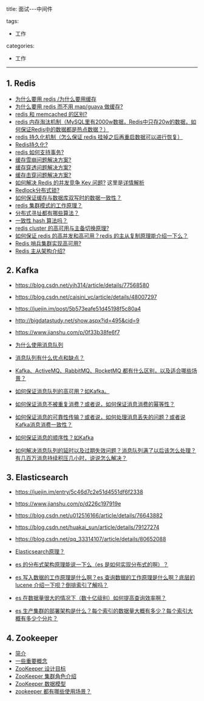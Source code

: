title: 面试---中间件

tags:
  - 工作

categories:
  - 工作

---
## 1. Redis
- [为什么要用 redis /为什么要用缓存](https://github.com/mnan2c/JavaGuide/blob/master/docs/database/Redis/Redis.md#%E4%B8%BA%E4%BB%80%E4%B9%88%E8%A6%81%E7%94%A8-redis-%E4%B8%BA%E4%BB%80%E4%B9%88%E8%A6%81%E7%94%A8%E7%BC%93%E5%AD%98)
- [为什么要用 redis 而不用 map/guava 做缓存?
](https://github.com/mnan2c/JavaGuide/blob/master/docs/database/Redis/Redis.md#%E4%B8%BA%E4%BB%80%E4%B9%88%E8%A6%81%E7%94%A8-redis-%E8%80%8C%E4%B8%8D%E7%94%A8-mapguava-%E5%81%9A%E7%BC%93%E5%AD%98)
- [redis 和 memcached 的区别?](https://github.com/mnan2c/JavaGuide/blob/master/docs/database/Redis/Redis.md#redis-%E5%92%8C-memcached-%E7%9A%84%E5%8C%BA%E5%88%AB)
- [redis 内存淘汰机制（MySQL里有2000w数据，Redis中只存20w的数据，如何保证Redis中的数据都是热点数据？）](https://github.com/mnan2c/JavaGuide/blob/master/docs/database/Redis/Redis.md#redis-%E5%86%85%E5%AD%98%E6%B7%98%E6%B1%B0%E6%9C%BA%E5%88%B6%EF%BC%88mysql%E9%87%8C%E6%9C%892000w%E6%95%B0%E6%8D%AE%EF%BC%8Credis%E4%B8%AD%E5%8F%AA%E5%AD%9820w%E7%9A%84%E6%95%B0%E6%8D%AE%EF%BC%8C%E5%A6%82%E4%BD%95%E4%BF%9D%E8%AF%81redis%E4%B8%AD%E7%9A%84%E6%95%B0%E6%8D%AE%E9%83%BD%E6%98%AF%E7%83%AD%E7%82%B9%E6%95%B0%E6%8D%AE%EF%BC%9F%EF%BC%89)
- [redis 持久化机制（怎么保证 redis 挂掉之后再重启数据可以进行恢复）](https://github.com/mnan2c/JavaGuide/blob/master/docs/database/Redis/Redis.md#redis-%E6%8C%81%E4%B9%85%E5%8C%96%E6%9C%BA%E5%88%B6%E6%80%8E%E4%B9%88%E4%BF%9D%E8%AF%81-redis-%E6%8C%82%E6%8E%89%E4%B9%8B%E5%90%8E%E5%86%8D%E9%87%8D%E5%90%AF%E6%95%B0%E6%8D%AE%E5%8F%AF%E4%BB%A5%E8%BF%9B%E8%A1%8C%E6%81%A2%E5%A4%8D)
- [Redis持久化?](https://github.com/mnan2c/JavaGuide/blob/master/docs/database/Redis/Redis%E6%8C%81%E4%B9%85%E5%8C%96.md)
- [redis 如何支持事务?](https://github.com/mnan2c/JavaGuide/blob/master/docs/database/Redis/Redis.md#redis-%E4%BA%8B%E5%8A%A1)
- [缓存雪崩问题解决方案?](https://github.com/doocs/advanced-java/blob/master/docs/high-concurrency/redis-caching-avalanche-and-caching-penetration.md#%E7%BC%93%E5%AD%98%E9%9B%AA%E5%B4%A9)
- [缓存穿透问题解决方案?](https://github.com/doocs/advanced-java/blob/master/docs/high-concurrency/redis-caching-avalanche-and-caching-penetration.md#%E7%BC%93%E5%AD%98%E7%A9%BF%E9%80%8F)
- [缓存击穿问题解决方案?](https://github.com/doocs/advanced-java/blob/master/docs/high-concurrency/redis-caching-avalanche-and-caching-penetration.md#%E7%BC%93%E5%AD%98%E5%87%BB%E7%A9%BF)
- [如何解决 Redis 的并发竞争 Key 问题?](https://github.com/doocs/advanced-java/blob/master/docs/high-concurrency/redis-cas.md#%E9%9D%A2%E8%AF%95%E9%A2%98)  这里是[详情解析](https://www.jianshu.com/p/8bddd381de06)
- [Redlock分布式锁?](https://github.com/mnan2c/JavaGuide/blob/master/docs/database/Redis/Redlock%E5%88%86%E5%B8%83%E5%BC%8F%E9%94%81.md)
- [如何保证缓存与数据库双写时的数据一致性？](https://github.com/mnan2c/JavaGuide/blob/master/docs/database/Redis/Redis.md#%E5%A6%82%E4%BD%95%E4%BF%9D%E8%AF%81%E7%BC%93%E5%AD%98%E4%B8%8E%E6%95%B0%E6%8D%AE%E5%BA%93%E5%8F%8C%E5%86%99%E6%97%B6%E7%9A%84%E6%95%B0%E6%8D%AE%E4%B8%80%E8%87%B4%E6%80%A7%EF%BC%9F)
- [redis 集群模式的工作原理？](https://github.com/doocs/advanced-java/blob/master/docs/high-concurrency/redis-cluster.md#redis-cluster-%E4%BB%8B%E7%BB%8D)
- [分布式寻址都有哪些算法？](https://github.com/doocs/advanced-java/blob/master/docs/high-concurrency/redis-cluster.md#%E5%88%86%E5%B8%83%E5%BC%8F%E5%AF%BB%E5%9D%80%E7%AE%97%E6%B3%95)
- [一致性 hash 算法吗？](https://github.com/doocs/advanced-java/blob/master/docs/high-concurrency/redis-cluster.md#%E4%B8%80%E8%87%B4%E6%80%A7-hash-%E7%AE%97%E6%B3%95)
- [redis cluster 的高可用与主备切换原理?](https://github.com/doocs/advanced-java/blob/master/docs/high-concurrency/redis-cluster.md#redis-cluster-%E7%9A%84%E9%AB%98%E5%8F%AF%E7%94%A8%E4%B8%8E%E4%B8%BB%E5%A4%87%E5%88%87%E6%8D%A2%E5%8E%9F%E7%90%86)
- [如何保证 redis 的高并发和高可用？redis 的主从复制原理能介绍一下么？](https://github.com/doocs/advanced-java/blob/master/docs/high-concurrency/how-to-ensure-high-concurrency-and-high-availability-of-redis.md)
- [Redis 哨兵集群实现高可用?](https://github.com/doocs/advanced-java/blob/master/docs/high-concurrency/redis-sentinel.md#redis-%E5%93%A8%E5%85%B5%E9%9B%86%E7%BE%A4%E5%AE%9E%E7%8E%B0%E9%AB%98%E5%8F%AF%E7%94%A8)
- [Redis 主从架构介绍?](https://github.com/doocs/advanced-java/blob/master/docs/high-concurrency/redis-master-slave.md)



## 2. Kafka
- https://blog.csdn.net/yjh314/article/details/77568580
- https://blog.csdn.net/caisini_vc/article/details/48007297
- https://juejin.im/post/5b573eafe51d45198f5c80a4
- http://bigdatastudy.net/show.aspx?id=495&cid=9
- https://www.jianshu.com/p/0f33b38fe6f7


- [为什么使用消息队列](https://github.com/doocs/advanced-java/blob/master/docs/high-concurrency/why-mq.md#%E4%B8%BA%E4%BB%80%E4%B9%88%E4%BD%BF%E7%94%A8%E6%B6%88%E6%81%AF%E9%98%9F%E5%88%97)
- [消息队列有什么优点和缺点？](https://github.com/doocs/advanced-java/blob/master/docs/high-concurrency/why-mq.md#%E6%B6%88%E6%81%AF%E9%98%9F%E5%88%97%E6%9C%89%E4%BB%80%E4%B9%88%E4%BC%98%E7%BC%BA%E7%82%B9)
- [Kafka、ActiveMQ、RabbitMQ、RocketMQ 都有什么区别，以及适合哪些场景？](https://github.com/doocs/advanced-java/blob/master/docs/high-concurrency/why-mq.md#kafkaactivemqrabbitmqrocketmq-%E6%9C%89%E4%BB%80%E4%B9%88%E4%BC%98%E7%BC%BA%E7%82%B9)
- [如何保证消息队列的高可用？如Kafka。](https://github.com/doocs/advanced-java/blob/master/docs/high-concurrency/how-to-ensure-high-availability-of-message-queues.md#kafka-%E7%9A%84%E9%AB%98%E5%8F%AF%E7%94%A8%E6%80%A7)
- [如何保证消息不被重复消费？或者说，如何保证消息消费的幂等性？](https://github.com/doocs/advanced-java/blob/master/docs/high-concurrency/how-to-ensure-that-messages-are-not-repeatedly-consumed.md#%E9%9D%A2%E8%AF%95%E9%A2%98)
- [如何保证消息的可靠性传输？或者说，如何处理消息丢失的问题？或者说Kafka消息消费一致性？](https://github.com/doocs/advanced-java/blob/master/docs/high-concurrency/how-to-ensure-the-reliable-transmission-of-messages.md#kafka)
- [如何保证消息的顺序性？如Kafka](https://github.com/doocs/advanced-java/blob/master/docs/high-concurrency/how-to-ensure-the-order-of-messages.md#kafka)
- [如何解决消息队列的延时以及过期失效问题？消息队列满了以后该怎么处理？有几百万消息持续积压几小时，说说怎么解决？](https://github.com/doocs/advanced-java/blob/master/docs/high-concurrency/mq-time-delay-and-expired-failure.md)


## 3. Elasticsearch
- https://juejin.im/entry/5c46d7c2e51d4551df6f2338
- https://www.jianshu.com/p/d226c197919e
- https://blog.csdn.net/u012516166/article/details/76643882
- https://blog.csdn.net/huakai_sun/article/details/79127274
- https://blog.csdn.net/qq_33314107/article/details/80652088


- [Elasticsearch原理？](https://www.toutiao.com/i6678868888853152267/)
- [es 的分布式架构原理能说一下么（es 是如何实现分布式的啊）？](https://github.com/doocs/advanced-java/blob/master/docs/high-concurrency/es-architecture.md)
- [es 写入数据的工作原理是什么啊？es 查询数据的工作原理是什么啊？底层的 lucene 介绍一下呗？倒排索引了解吗？](https://github.com/doocs/advanced-java/blob/master/docs/high-concurrency/es-write-query-search.md)
- [es 在数据量很大的情况下（数十亿级别）如何提高查询效率啊？](https://github.com/doocs/advanced-java/blob/master/docs/high-concurrency/es-optimizing-query-performance.md)
- [es 生产集群的部署架构是什么？每个索引的数据量大概有多少？每个索引大概有多少个分片？](https://github.com/doocs/advanced-java/blob/master/docs/high-concurrency/es-production-cluster.md)

## 4. Zookeeper
- [简介](https://github.com/mnan2c/JavaGuide/blob/master/docs/system-design/framework/ZooKeeper.md#%E4%B8%80-%E4%BB%80%E4%B9%88%E6%98%AF-zookeeper)
- [一些重要概念](https://github.com/mnan2c/JavaGuide/blob/master/docs/system-design/framework/ZooKeeper.md#%E4%BA%8C-%E5%85%B3%E4%BA%8E-zookeeper--%E7%9A%84%E4%B8%80%E4%BA%9B%E9%87%8D%E8%A6%81%E6%A6%82%E5%BF%B5)
- [ZooKeeper 设计目标](https://github.com/mnan2c/JavaGuide/blob/master/docs/system-design/framework/ZooKeeper.md#%E5%9B%9B-zookeeper-%E8%AE%BE%E8%AE%A1%E7%9B%AE%E6%A0%87)
- [ZooKeeper 集群角色介绍](https://github.com/mnan2c/JavaGuide/blob/master/docs/system-design/framework/ZooKeeper.md#%E4%BA%94-zookeeper-%E9%9B%86%E7%BE%A4%E8%A7%92%E8%89%B2%E4%BB%8B%E7%BB%8D)
- [ZooKeeper 数据模型](https://github.com/mnan2c/JavaGuide/blob/master/docs/system-design/framework/ZooKeeper%E6%95%B0%E6%8D%AE%E6%A8%A1%E5%9E%8B%E5%92%8C%E5%B8%B8%E8%A7%81%E5%91%BD%E4%BB%A4.md#zookeeper-%E6%95%B0%E6%8D%AE%E6%A8%A1%E5%9E%8B)
- [zookeeper 都有哪些使用场景？](https://github.com/doocs/advanced-java/blob/master/docs/distributed-system/zookeeper-application-scenarios.md)
